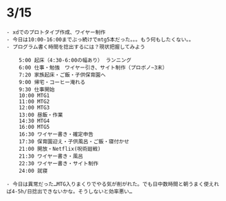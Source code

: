 # 3/15
    - xdでのプロトタイプ作成、ワイヤー制作
    - 今日は10:00-16:00までぶっ続けでmtg5本だった。。。もう何もしたくない。。
    - プログラム書く時間を捻出するには？現状把握してみよう
        
        5:00 起床（4:30-6:00の幅あり） ランニング
        6:00 仕事・勉強　ワイヤー引き、サイト制作（プロボノ~3末）
        7:20 家族起床・ご飯・子供保育園へ
        9:00 帰宅・コーヒー淹れる
        9:30 仕事開始
        10:00 MTG1
        11:00 MTG2
        12:00 MTG3
        13:00 昼飯・作業
        14:30 MTG4
        16:00 MTG5
        16:30 ワイヤー書き・確定申告
        17:30 保育園迎え・子供風呂・ご飯・寝付かせ
        21:00 開放・Netflix(呪術廻戦)
        21:30 ワイヤー書き・風呂
        22:30 ワイヤー書き・サイト制作
        24:00 就寝

    - 今日は異常だった…MTG入りまくりでやる気が削がれた。でも日中数時間と朝うまく使えれば4-5h/日捻出できないかな。そうしないと効率悪い…